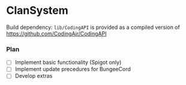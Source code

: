 # ClanSystem

Build dependency: <code>lib/CodingAPI</code> is provided as a compiled version of https://github.com/CodingAir/CodingAPI

### Plan
- [ ] Implement basic functionality (Spigot only)
- [ ] Implement update precedures for BungeeCord
- [ ] Develop extras
